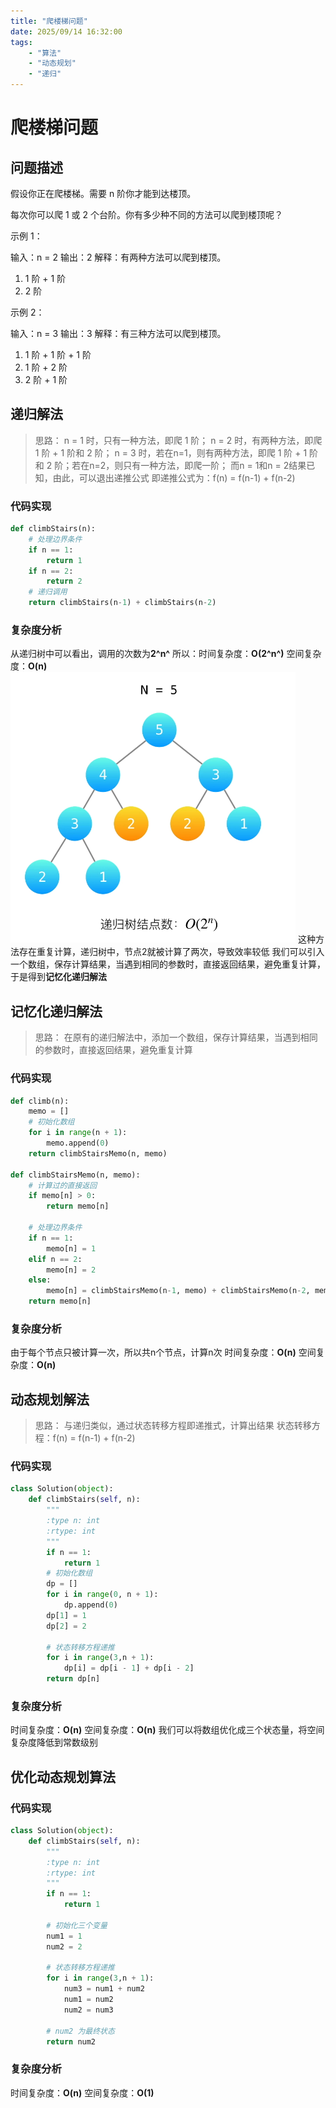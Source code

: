 ```yaml
---
title: "爬楼梯问题"
date: 2025/09/14 16:32:00
tags: 
    - "算法"
    - "动态规划"
    - "递归"
---
```


# 爬楼梯问题

## 问题描述
假设你正在爬楼梯。需要 n 阶你才能到达楼顶。

每次你可以爬 1 或 2 个台阶。你有多少种不同的方法可以爬到楼顶呢？

 

示例 1：

输入：n = 2
输出：2
解释：有两种方法可以爬到楼顶。
1. 1 阶 + 1 阶
2. 2 阶

示例 2：

输入：n = 3
输出：3
解释：有三种方法可以爬到楼顶。
1. 1 阶 + 1 阶 + 1 阶
2. 1 阶 + 2 阶
3. 2 阶 + 1 阶

## 递归解法
> 思路：
> n = 1 时，只有一种方法，即爬 1 阶；
> n = 2 时，有两种方法，即爬 1 阶 + 1 阶和 2 阶；
> n = 3 时，若在n=1，则有两种方法，即爬 1 阶 + 1 阶和 2 阶；若在n=2，则只有一种方法，即爬一阶；
> 而n = 1和n = 2结果已知，由此，可以退出递推公式
> 即递推公式为：f(n) = f(n-1) + f(n-2)

### 代码实现
~~~python
def climbStairs(n):
    # 处理边界条件
    if n == 1:
        return 1
    if n == 2:
        return 2
    # 递归调用
    return climbStairs(n-1) + climbStairs(n-2)
~~~
### 复杂度分析
从递归树中可以看出，调用的次数为**2^n^**
所以：时间复杂度：**O(2^n^)** 空间复杂度：**O(n)**
![递归树](../assert/微信图片_20250914151010_28_9.png "递归树")
这种方法存在重复计算，递归树中，节点2就被计算了两次，导致效率较低
我们可以引入一个数组，保存计算结果，当遇到相同的参数时，直接返回结果，避免重复计算，于是得到**记忆化递归解法**

## 记忆化递归解法
> 思路：
> 在原有的递归解法中，添加一个数组，保存计算结果，当遇到相同的参数时，直接返回结果，避免重复计算

### 代码实现
~~~python
def climb(n):
    memo = []
    # 初始化数组
    for i in range(n + 1):
        memo.append(0)
    return climbStairsMemo(n, memo)

def climbStairsMemo(n, memo):
    # 计算过的直接返回
    if memo[n] > 0:
        return memo[n]
    
    # 处理边界条件
    if n == 1:
        memo[n] = 1
    elif n == 2:
        memo[n] = 2
    else:
        memo[n] = climbStairsMemo(n-1, memo) + climbStairsMemo(n-2, memo)
    return memo[n]
~~~

### 复杂度分析
由于每个节点只被计算一次，所以共n个节点，计算n次
时间复杂度：**O(n)** 空间复杂度：**O(n)**

## 动态规划解法
> 思路：
> 与递归类似，通过状态转移方程即递推式，计算出结果
> 状态转移方程：f(n) = f(n-1) + f(n-2)

### 代码实现
~~~python
class Solution(object):
    def climbStairs(self, n):
        """
        :type n: int
        :rtype: int
        """
        if n == 1:
            return 1
        # 初始化数组
        dp = []
        for i in range(0, n + 1):
            dp.append(0)
        dp[1] = 1
        dp[2] = 2

        # 状态转移方程递推
        for i in range(3,n + 1):
            dp[i] = dp[i - 1] + dp[i - 2]
        return dp[n]
~~~

### 复杂度分析
时间复杂度：**O(n)** 空间复杂度：**O(n)**
我们可以将数组优化成三个状态量，将空间复杂度降低到常数级别

## 优化动态规划算法

### 代码实现
~~~python
class Solution(object):
    def climbStairs(self, n):
        """
        :type n: int
        :rtype: int
        """
        if n == 1:
            return 1

        # 初始化三个变量
        num1 = 1
        num2 = 2

        # 状态转移方程递推
        for i in range(3,n + 1):
            num3 = num1 + num2
            num1 = num2
            num2 = num3
        
        # num2 为最终状态
        return num2
~~~

### 复杂度分析
时间复杂度：**O(n)** 空间复杂度：**O(1)**

